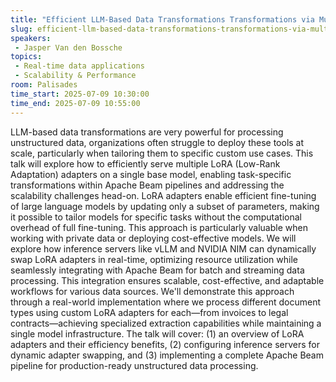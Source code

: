 ```yaml
---
title: "Efficient LLM-Based Data Transformations Transformations via Multiple LoRA Adapters"
slug: efficient-llm-based-data-transformations-transformations-via-multiple-lora-adapters
speakers:
 - Jasper Van den Bossche
topics:
 - Real-time data applications
 - Scalability & Performance
room: Palisades
time_start: 2025-07-09 10:30:00
time_end: 2025-07-09 10:55:00
---
```


LLM-based data transformations are very powerful for processing unstructured data, organizations often struggle to deploy these tools at scale, particularly when tailoring them to specific custom use cases. This talk will explore how to efficiently serve multiple LoRA (Low-Rank Adaptation) adapters on a single base model, enabling task-specific transformations within Apache Beam pipelines and addressing the scalability challenges head-on.
LoRA adapters enable efficient fine-tuning of large language models by updating only a subset of parameters, making it possible to tailor models for specific tasks without the computational overhead of full fine-tuning. This approach is particularly valuable when working with private data or deploying cost-effective models.
We will explore how inference servers like vLLM and NVIDIA NIM can dynamically swap LoRA adapters in real-time, optimizing resource utilization while seamlessly integrating with Apache Beam for batch and streaming data processing. This integration ensures scalable, cost-effective, and adaptable workflows for various data sources.
We'll demonstrate this approach through a real-world implementation where we process different document types using custom LoRA adapters for each—from invoices to legal contracts—achieving specialized extraction capabilities while maintaining a single model infrastructure.
The talk will cover: (1) an overview of LoRA adapters and their efficiency benefits, (2) configuring inference servers for dynamic adapter swapping, and (3) implementing a complete Apache Beam pipeline for production-ready unstructured data processing.